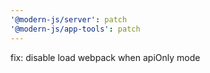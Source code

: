 ```yaml
---
'@modern-js/server': patch
'@modern-js/app-tools': patch
---
```


fix: disable load webpack when apiOnly mode
